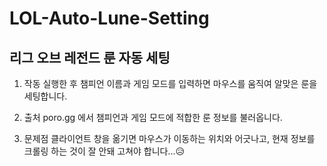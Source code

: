 # LOL-Auto-Lune-Setting
## 리그 오브 레전드 룬 자동 세팅

1. 작동
    실행한 후 챔피언 이름과 게임 모드를 입력하면 마우스를 움직여 알맞은 룬을 세팅합니다.

2. 출처
    poro.gg 에서 챔피언과 게임 모드에 적합한 룬 정보를 불러옵니다.
 
3. 문제점
    클라이언트 창을 옮기면 마우스가 이동하는 위치와 어긋나고, 현재 정보를 크롤링 하는 것이 잘 안돼 고쳐야 합니다...😥
